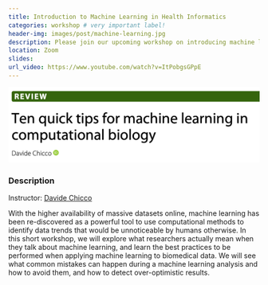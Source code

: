 ```yaml
---
title: Introduction to Machine Learning in Health Informatics
categories: workshop # very important label!
header-img: images/post/machine-learning.jpg
description: Please join our upcoming workshop on introducing machine learning and its best practices by Dr. Davide Chicco a scientific research associate at the Institute of Health Policy, Management and Evaluation at the University of Toronto.
location: Zoom
slides:
url_video: https://www.youtube.com/watch?v=ItPobgsGPpE
---
```


<div class="row">
<div class="col-sm-2"></div>
<div class="col-sm-8">
    <img src="/images/post/machine-learning.jpg">
</div>
<div class="col-sm-2"></div>
</div>

### Description

Instructor: [Davide Chicco](https://sites.google.com/view/davidechicco)

With the higher availability of massive datasets online, machine learning has been re-discovered as a powerful tool to use computational methods to identify data trends that would be unnoticeable by humans otherwise. In this short workshop, we will explore what researchers actually mean when they talk about machine learning, and learn the best practices to be performed when applying machine learning to biomedical data. We will see what common mistakes can happen during a machine learning analysis and how to avoid them, and how to detect over-optimistic results.